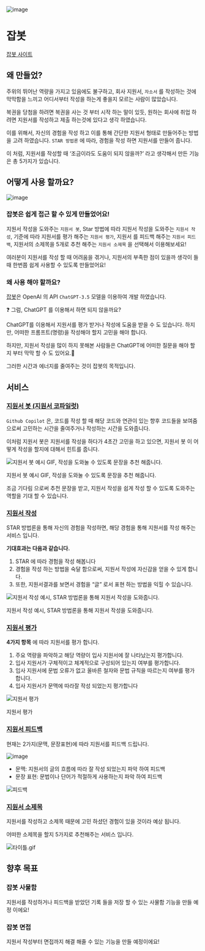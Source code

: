 ![image](https://github.com/jaewoong2/job-bot-client/assets/63512217/e484d6a3-ae99-4691-b8ef-888727d3d7b7)

# 잡봇

[잡봇 사이트](https://job-bot.site/)

## 왜 만들었?

주위의 뛰어난 역량을 가지고 있음에도 불구하고, 회사 지원서, `자소서` 를 작성하는 것에 막막함을 느끼고 어디서부터 작성을 하는게 좋을지 모르는 사람이 많았습니다. 

복권을 당첨을 하려면 복권을 사는 것 부터 시작 하는 말이 있듯, 원하는 회사에 취업 하려면 지원서를 작성하고 제출 하는것에 있다고 생각 하였습니다.

이를 위해서, 자신의 경험을 작성 하고 이를 통해 간단한 지원서 형태로 만들어주는 방법을 고려 하였습니다. `STAR 방법론` 에 따라, 경험을 작성 하면 지원서를 만들어 줍니다.

이 처럼, 지원서를 작성할 때 ‘조금이라도 도움이 되지 않을까?’ 라고 생각해서 만든 기능은 총 5가지가 있습니다.

## 어떻게 사용 할까요?

![image](https://github.com/jaewoong2/job-bot-client/assets/63512217/145de859-ca64-496c-8c9a-d71f0d0c14de)

### 잡봇은 쉽게 접근 할 수 있게 만들었어요!

지원서 작성을 도와주는 `지원서 봇`, Star 방법에 따라 지원서 작성을 도와주는 `지원서 작성`,  기준에 따라 지원서를 평가 해주는 `지원서 평가`, 지원서 를 피드백 해주는 `지원서 피드백`, 지원서의 소제목을 5개로 추천 해주는 `지원서 소제목` 을 선택해서 이용해보세요!

여러분이 지원서를 작성 할 때 어려움을 겪거나, 지원서의 부족한 점이 있을까 생각이 들 때 한번쯤 쉽게 사용할 수 있도록 만들었어요!

### 왜 사용 해야 할까요?

[잡봇](https://job-bot.site)은 OpenAI 의 API `ChatGPT-3.5` 모델을 이용하여 개발 하였습니다.  

<aside>
❓ 그럼, ChatGPT 를 이용해서 하면 되지 않을까요?

</aside>

ChatGPT를 이용해서 지원서를 평가 받거나 작성에 도움을 받을 수 도 있습니다. 하지만, 어떠한 프롬프트(명령)을 작성해야 할지 고민을 해야 합니다. 

하지만, 지원서 작성을 많이 하지 못해본 사람들은 ChatGPT에 어떠한 질문을 해야 할지 부터 막막 할 수 도 있어요.🥲

그러한 시간과 에너지를 줄여주는 것이 잡봇의 목적입니다.

## 서비스

### [지원서 봇 (지원서 코파일럿)](https://job-bot.site/copilot)

`Github Copilot` 은, 코드를 작성 할 때 해당 코드와 연관이 있는 향후 코드들을 보여줌 으로써 고민하는 시간을 줄여주거나 작성하는 시간을 도와줍니다. 

이처럼 지원서 봇은 지원서를 작성을 하다가 4초간 고민을 하고 있으면, 지원서 봇 이 어떻게 작성을 할지에 대해서 힌트를 줍니다. 


![지원서 봇 예시 GIF, 작성을 도와눌 수 있도록 문장을 추천 해줍니다.](https://github.com/jaewoong2/job-bot-client/assets/63512217/7a63927e-0e8d-421b-9228-292e027ae6af)

지원서 봇 예시 GIF, 작성을 도와눌 수 있도록 문장을 추천 해줍니다.

조금 기다림 으로써 추천 문장을 받고, 지원서 작성을 쉽게 작성 할 수 있도록 도와주는 역할을 기대 할 수 있습니다.

### [지원서 작성](https://job-bot.site/write)

STAR 방법론을 통해 자신의 경험을 작성하면, 해당 경험을 통해 지원서를 작성 해주는 서비스 입니다. 

**기대효과는 다음과 같습니다.**

1. STAR 에 따라 경험을 작성 해봅니다
2. 경험을 작성 하는 방법을 숙달 함으로써, 지원서 작성에 자신감을 얻을 수 있게 합니다.
3. 또한, 지원서결과를 보면서 경험을 “글” 로서 표현 하는 방법을 익힐 수 있습니다.

![지원서 작성 예시, STAR 방법론을 통해 지원서 작성을 도와줍니다.  ](https://github.com/jaewoong2/job-bot-client/assets/63512217/6b603487-35df-4aad-ba26-c330477589bb)

지원서 작성 예시, STAR 방법론을 통해 지원서 작성을 도와줍니다.  

### [지원서 평가](https://job-bot.site/rating)

**4가지 항목** 에 따라 지원서를 평가 합니다. 

1. 주요 역량을 파악하고 해당 역량이 입사 지원서에 잘 나타났는지 평가합니다.
2. 입사 지원서가 구체적이고 체계적으로 구성되어 있는지 여부를 평가합니다.
3. 입사 지원서에 문법 오류가 없고 올바른 철자와 문법 규칙을 따르는지 여부를 평가합니다.
4. 입사 지원서가 문맥에 따라잘 작성 되었는지 평가합니다

![지원서 평가](https://github.com/jaewoong2/job-bot-client/assets/63512217/e940ec5b-42ee-4a9a-827f-d222d7b8a26b)

지원서 평가

### [지원서 피드백](https://job-bot.site/feedback)

현재는 2가지(문맥, 문장표현)에 따라 지원서를 피드백 드립니다.

![image](https://github.com/jaewoong2/job-bot-client/assets/63512217/22c08f6e-25c8-4944-bad4-f08bbecc24ab)

- 문맥: 지원서의 글의 흐름에 따라 잘 작성 되었는지 파악 하여 피드백
- 문장 표현: 문법이나 단어가 적절하게 사용하는지 파악 하여 피드백

![피드백](https://github.com/jaewoong2/job-bot-client/assets/63512217/59ed55c6-48b8-43b8-9857-7d544e122839)

### [지원서 소제목](https://job-bot.site/title)

지원서를 작성하고 소제목 때문에 고민 하셨던 경험이 있을 것이라 예상 됩니다. 

어떠한 소제목을 할지 5가지로 추천해주는 서비스 입니다.

![타이틀.gif](https://github.com/jaewoong2/job-bot-client/assets/63512217/90b7a44b-03db-465f-87ff-95c12ac5f219)

## 향후 목표

### 잡봇 사물함

지원서를 작성하거나 피드백을 받았던 기록 들을 저장 할 수 있는 사물함 기능을 만들 예정 이에요!

### 잡봇 면접

지원서 작성부터 면접까지 해결 해줄 수 있는 기능을 만들 예정이에요!
